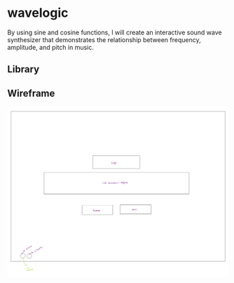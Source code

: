 # wavelogic
By using sine and cosine functions, I will create an interactive sound wave synthesizer that demonstrates the relationship between frequency, amplitude, and pitch in music. 

## Library 


## Wireframe
<img src="./assets/images/WaveLogic Wireframe Sketch.pdf">